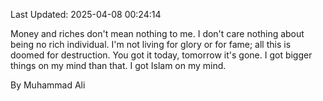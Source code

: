 Last Updated: 2025-04-08 00:24:14

Money and riches don't mean nothing to me. I don't care nothing about being no rich individual. I'm not living for glory or for fame; all this is doomed for destruction. You got it today, tomorrow it's gone. I got bigger things on my mind than that. I got Islam on my mind.

By Muhammad Ali